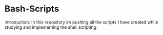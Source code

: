 # Bash-Scripts

Introduction:
In this repository im pushing all the scripts I have created while studying and implementing the shell scripting. 
